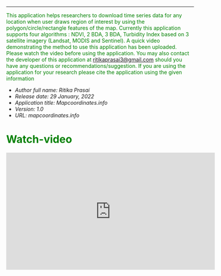 




***
 <font color='green'>This application helps researchers to download time series data for any location when user draws region of interest by using the polygon/circle/rectangle features of the map. Currently this application supports four algorithms : NDVI, 2 BDA, 3 BDA, Turbidity Index based on 3 satellite imagery (Landsat, MODIS and Sentinel). A quick video demonstrating the method to use this application has been uploaded. Please watch the video before using the application. You may also contact  the developer of this application at ritikaprasai3@gmail.com should you have any questions or recommendations/suggestion. If you are using the application for your research please cite the application using the given information</font>





- *Author full name: Ritika Prasai*
- *Release date: 29 January, 2022*
- *Application title: Mapcoordinates.info*
- *Version: 1.0*
- *URL: mapcoordinates.info*

<h1><font color='green'>Watch-video</font> </h1>

<p align="center">
<iframe width="560" height="315" src="https://www.youtube.com/embed/jgkYn6oyucY" title="YouTube video player" frameborder="0" allow="accelerometer; autoplay; clipboard-write; encrypted-media; gyroscope; picture-in-picture" allowfullscreen></iframe>
</p>

